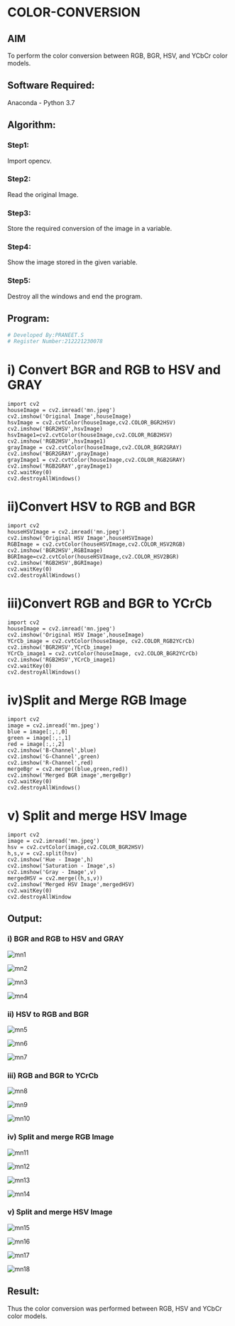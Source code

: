 # COLOR-CONVERSION
## AIM
To perform the color conversion between RGB, BGR, HSV, and YCbCr color models.

## Software Required:
Anaconda - Python 3.7
## Algorithm:
### Step1:
Import opencv.

### Step2:
Read the original Image.

### Step3:
Store the required conversion of the image in a variable.

### Step4:
Show the image stored in the given variable.

### Step5:
Destroy all the windows and end the program.

## Program:
```python
# Developed By:PRANEET.S
# Register Number:212221230078
```
# i) Convert BGR and RGB to HSV and GRAY
```
import cv2
houseImage = cv2.imread('mn.jpeg')
cv2.imshow('Original Image',houseImage)
hsvImage = cv2.cvtColor(houseImage,cv2.COLOR_BGR2HSV)
cv2.imshow('BGR2HSV',hsvImage)
hsvImage1=cv2.cvtColor(houseImage,cv2.COLOR_RGB2HSV)
cv2.imshow('RGB2HSV',hsvImage1)
grayImage = cv2.cvtColor(houseImage,cv2.COLOR_BGR2GRAY)
cv2.imshow('BGR2GRAY',grayImage)
grayImage1 = cv2.cvtColor(houseImage,cv2.COLOR_RGB2GRAY)
cv2.imshow('RGB2GRAY',grayImage1)
cv2.waitKey(0)
cv2.destroyAllWindows()

```
# ii)Convert HSV to RGB and BGR
```
import cv2
houseHSVImage = cv2.imread('mn.jpeg')
cv2.imshow('Original HSV Image',houseHSVImage)
RGBImage = cv2.cvtColor(houseHSVImage,cv2.COLOR_HSV2RGB)
cv2.imshow('BGR2HSV',RGBImage)
BGRImage=cv2.cvtColor(houseHSVImage,cv2.COLOR_HSV2BGR)
cv2.imshow('RGB2HSV',BGRImage)
cv2.waitKey(0)
cv2.destroyAllWindows()

```
# iii)Convert RGB and BGR to YCrCb
```
import cv2
houseImage = cv2.imread('mn.jpeg')
cv2.imshow('Original HSV Image',houseImage)
YCrCb_image = cv2.cvtColor(houseImage, cv2.COLOR_RGB2YCrCb)
cv2.imshow('BGR2HSV',YCrCb_image)
YCrCb_image1 = cv2.cvtColor(houseImage, cv2.COLOR_BGR2YCrCb)
cv2.imshow('RGB2HSV',YCrCb_image1)
cv2.waitKey(0)
cv2.destroyAllWindows()

```
# iv)Split and Merge RGB Image
```
import cv2
image = cv2.imread('mn.jpeg')
blue = image[:,:,0]
green = image[:,:,1]
red = image[:,:,2]
cv2.imshow('B-Channel',blue)
cv2.imshow('G-Channel',green)
cv2.imshow('R-Channel',red)
mergeBgr = cv2.merge((blue,green,red))
cv2.imshow('Merged BGR image',mergeBgr)
cv2.waitKey(0)
cv2.destroyAllWindows()

```
# v) Split and merge HSV Image
```
import cv2
image = cv2.imread('mn.jpeg')
hsv = cv2.cvtColor(image,cv2.COLOR_BGR2HSV)
h,s,v = cv2.split(hsv)
cv2.imshow('Hue - Image',h)
cv2.imshow('Saturation - Image',s)
cv2.imshow('Gray - Image',v)
mergedHSV = cv2.merge((h,s,v))
cv2.imshow('Merged HSV Image',mergedHSV)
cv2.waitKey(0)
cv2.destroyAllWindow

```
## Output:
### i) BGR and RGB to HSV and GRAY

![mn1](https://github.com/Niroshassithanathan/COLOR-CONVERSION/assets/121418437/834d7ba0-9ae5-4c28-b563-4383a83fb17f)

![mn2](https://github.com/Niroshassithanathan/COLOR-CONVERSION/assets/121418437/1175366b-e476-420b-8a71-1570069904ed)

![mn3](https://github.com/Niroshassithanathan/COLOR-CONVERSION/assets/121418437/3b1dd6c6-9165-4edb-badb-41198b4ae0b0)

![mn4](https://github.com/Niroshassithanathan/COLOR-CONVERSION/assets/121418437/de09eed1-f323-4ea1-9c7f-910d23bbc5d6)

### ii) HSV to RGB and BGR

![mn5](https://github.com/Niroshassithanathan/COLOR-CONVERSION/assets/121418437/d892fd81-d3cd-4519-b318-0bbf3af4d85d)

![mn6](https://github.com/Niroshassithanathan/COLOR-CONVERSION/assets/121418437/60930772-96d2-41d7-b120-20b35e318b80)

![mn7](https://github.com/Niroshassithanathan/COLOR-CONVERSION/assets/121418437/62d3c42c-9321-4e8b-8f3f-746c0b070c47)

### iii) RGB and BGR to YCrCb

![mn8](https://github.com/Niroshassithanathan/COLOR-CONVERSION/assets/121418437/a5c6c5b5-27f9-45c1-87a1-92c1b537e74d)

![mn9](https://github.com/Niroshassithanathan/COLOR-CONVERSION/assets/121418437/83a7bad4-8f57-42a9-aff3-eb080c990589)

![mn10](https://github.com/Niroshassithanathan/COLOR-CONVERSION/assets/121418437/57948076-95cd-41e4-8528-a0ad1c44d678)

### iv) Split and merge RGB Image

![mn11](https://github.com/Niroshassithanathan/COLOR-CONVERSION/assets/121418437/52d3e764-65f0-4f75-8052-2289cba9cd1f)

![mn12](https://github.com/Niroshassithanathan/COLOR-CONVERSION/assets/121418437/b38c0997-34e6-441b-a4c0-6268c694f436)

![mn13](https://github.com/Niroshassithanathan/COLOR-CONVERSION/assets/121418437/cb7c28ce-84b5-4aa3-b9b5-b518e5ab3516)

![mn14](https://github.com/Niroshassithanathan/COLOR-CONVERSION/assets/121418437/9f7ad491-2d8e-4f27-bb22-21a5d6707e13)

### v) Split and merge HSV Image

![mn15](https://github.com/Niroshassithanathan/COLOR-CONVERSION/assets/121418437/1fba489c-4ba9-43f2-acd2-330a4444c653)

![mn16](https://github.com/Niroshassithanathan/COLOR-CONVERSION/assets/121418437/3cf21528-ce47-4f12-9bc9-734057902b91)

![mn17](https://github.com/Niroshassithanathan/COLOR-CONVERSION/assets/121418437/65f02b45-c09e-48d1-b45f-86692f8f2f5e)

![mn18](https://github.com/Niroshassithanathan/COLOR-CONVERSION/assets/121418437/b87eab95-a073-46f7-b66d-014a103558e6)

## Result:
Thus the color conversion was performed between RGB, HSV and YCbCr color models.
